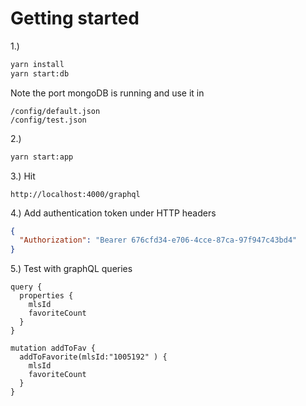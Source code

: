 # Getting started

1.)
```sh
yarn install
yarn start:db
```
Note the port mongoDB is running and use it in 
```
/config/default.json
/config/test.json
```

2.)
```sh
yarn start:app
```
3.) Hit
```
http://localhost:4000/graphql
```

4.) Add authentication token under HTTP headers
```json
{
  "Authorization": "Bearer 676cfd34-e706-4cce-87ca-97f947c43bd4"
}
```

5.) Test with graphQL queries 
```
query {
  properties {
    mlsId
    favoriteCount
  }
}
```
```
mutation addToFav {
  addToFavorite(mlsId:"1005192" ) {
    mlsId
    favoriteCount
  }
}

```